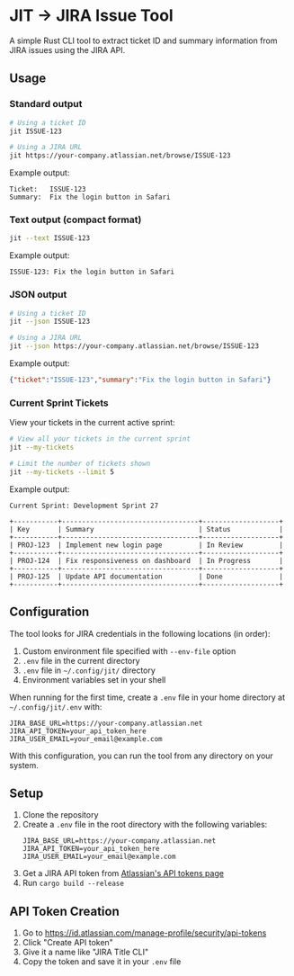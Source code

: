 # JIT -> JIRA Issue Tool

A simple Rust CLI tool to extract ticket ID and summary information from JIRA issues using the JIRA API.


## Usage

### Standard output
```bash
# Using a ticket ID
jit ISSUE-123

# Using a JIRA URL
jit https://your-company.atlassian.net/browse/ISSUE-123
```

Example output:
```
Ticket:   ISSUE-123
Summary:  Fix the login button in Safari
```

### Text output (compact format)
```bash
jit --text ISSUE-123
```

Example output:
```
ISSUE-123: Fix the login button in Safari
```

### JSON output
```bash
# Using a ticket ID
jit --json ISSUE-123

# Using a JIRA URL
jit --json https://your-company.atlassian.net/browse/ISSUE-123
```

Example output:
```json
{"ticket":"ISSUE-123","summary":"Fix the login button in Safari"}
```

### Current Sprint Tickets
View your tickets in the current active sprint:

```bash
# View all your tickets in the current sprint
jit --my-tickets

# Limit the number of tickets shown
jit --my-tickets --limit 5
```

Example output:
```
Current Sprint: Development Sprint 27

+-----------+----------------------------------+-------------------+
| Key       | Summary                          | Status            |
+-----------+----------------------------------+-------------------+
| PROJ-123  | Implement new login page         | In Review         |
+-----------+----------------------------------+-------------------+
| PROJ-124  | Fix responsiveness on dashboard  | In Progress       |
+-----------+----------------------------------+-------------------+
| PROJ-125  | Update API documentation         | Done              |
+-----------+----------------------------------+-------------------+
```


## Configuration

The tool looks for JIRA credentials in the following locations (in order):

1. Custom environment file specified with `--env-file` option
2. `.env` file in the current directory
3. `.env` file in `~/.config/jit/` directory
4. Environment variables set in your shell

When running for the first time, create a `.env` file in your home directory at `~/.config/jit/.env` with:

```
JIRA_BASE_URL=https://your-company.atlassian.net
JIRA_API_TOKEN=your_api_token_here
JIRA_USER_EMAIL=your_email@example.com
```

With this configuration, you can run the tool from any directory on your system.

## Setup

1. Clone the repository
2. Create a `.env` file in the root directory with the following variables:
   ```
   JIRA_BASE_URL=https://your-company.atlassian.net
   JIRA_API_TOKEN=your_api_token_here
   JIRA_USER_EMAIL=your_email@example.com
   ```
3. Get a JIRA API token from [Atlassian's API tokens page](https://id.atlassian.com/manage-profile/security/api-tokens)
4. Run `cargo build --release`

## API Token Creation

1. Go to https://id.atlassian.com/manage-profile/security/api-tokens
2. Click "Create API token"
3. Give it a name like "JIRA Title CLI"
4. Copy the token and save it in your `.env` file 